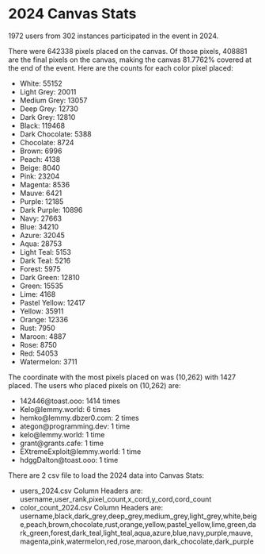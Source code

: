 # 2024 Canvas Stats
1972 users from 302 instances participated in the event in 2024.

There were 642338 pixels placed on the canvas. Of those pixels, 408881 are the final pixels on the canvas, making the canvas 81.7762% covered at the end of the event. Here are the counts for each color pixel placed:
* White: 55152
* Light Grey: 20011
* Medium Grey: 13057
* Deep Grey: 12730
* Dark Grey: 12810
* Black: 119468
* Dark Chocolate: 5388
* Chocolate: 8724
* Brown: 6996
* Peach: 4138
* Beige: 8040
* Pink: 23204
* Magenta: 8536
* Mauve: 6421
* Purple: 12185
* Dark Purple: 10896
* Navy: 27663
* Blue: 34210
* Azure: 32045
* Aqua: 28753
* Light Teal: 5153
* Dark Teal: 5216
* Forest: 5975
* Dark Green: 12810
* Green: 15535
* Lime: 4168
* Pastel Yellow: 12417
* Yellow: 35911
* Orange: 12336
* Rust: 7950
* Maroon: 4887
* Rose: 8750
* Red: 54053
* Watermelon: 3711


The coordinate with the most pixels placed on was (10,262) with 1427 placed. The users who placed pixels on (10,262) are:
* 142446&#64;&#xfeff;toast&#46;&#xfeff;ooo: 1414 times
* Kelo&#64;&#xfeff;lemmy&#46;&#xfeff;world: 6 times
* hemko&#64;&#xfeff;lemmy&#46;&#xfeff;dbzer0.com: 2 times
* ategon&#64;&#xfeff;programming&#46;&#xfeff;dev: 1 time
* kelo&#64;&#xfeff;lemmy&#46;&#xfeff;world: 1 time
* grant&#64;&#xfeff;grants&#46;&#xfeff;cafe: 1 time
* EXtremeExploit&#64;&#xfeff;lemmy&#46;&#xfeff;world: 1 time
* hdggDalton&#64;&#xfeff;toast&#46;&#xfeff;ooo: 1 time


There are 2 csv file to load the 2024 data into Canvas Stats:
* users_2024.csv Column Headers are: username,user_rank,pixel_count,x_cord,y_cord,cord_count
* color_count_2024.csv Column Headers are: username,black,dark_grey,deep_grey,medium_grey,light_grey,white,beige,peach,brown,chocolate,rust,orange,yellow,pastel_yellow,lime,green,dark_green,forest,dark_teal,light_teal,aqua,azure,blue,navy,purple,mauve,magenta,pink,watermelon,red,rose,maroon,dark_chocolate,dark_purple